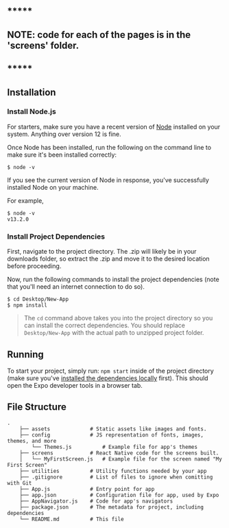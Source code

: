 
## *****
## NOTE: code for each of the pages is in the 'screens' folder.
## *****

## Installation

### Install Node.js

For starters, make sure you have a recent version of
[Node](https://nodejs.org/en/) installed on your system. Anything over version
12 is fine.

Once Node has been installed, run the following on the command line to make sure
it's been installed correctly:

```
$ node -v
```

If you see the current version of Node in response, you've successfully
installed Node on your machine.

For example,

```
$ node -v
v13.2.0
```

### Install Project Dependencies

First, navigate to the project directory. The .zip will likely be in your
downloads folder, so extract the .zip and move it to the desired location
before proceeding.

Now, run the following commands to install the project dependencies (note that
you'll need an internet connection to do so).

```
$ cd Desktop/New-App
$ npm install
```

> The `cd` command above takes you into the project directory so you can install
> the correct dependencies. You should replace `Desktop/New-App` with the actual
> path to unzipped project folder.

## Running

To start your project, simply run: `npm start` inside of the project directory
(make sure you've [installed the dependencies
locally](#install-local-dependencies) first). This should open the Expo
developer tools in a browser tab.

## File Structure

```
.
    ├── assets             # Static assets like images and fonts.
    ├── config             # JS representation of fonts, images, themes, and more
        └── Themes.js          # Example file for app's themes
    ├── screens            # React Native code for the screens built.
    │   └── MyFirstScreen.js   # Example file for the screen named "My First Screen"
    ├── utilities          # Utility functions needed by your app
    ├── .gitignore         # List of files to ignore when comitting with Git
    ├── App.js             # Entry point for app
    ├── app.json           # Configuration file for app, used by Expo
    ├── AppNavigator.js    # Code for app's navigators
    ├── package.json       # The metadata for project, including dependencies
    └── README.md          # This file
```



